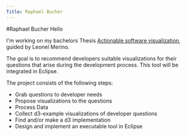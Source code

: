 ```yaml
---
Title: Raphael Bucher
---
```

#Raphael Bucher
Hello

I'm working on my bachelors Thesis <a href="/wiki/projects/mastersbachelorsprojects/Actionable-Software-Visualization">Actionable software visualization</a>, guided by Leonel Merino. 

The goal is to recommend developers suitable visualizations for their questions that arise during the development process. This tool will be integrated in Eclipse.

The project consists of the following steps:

- Grab questions to developer needs
- Propose visualizations to the questions
- Process Data
- Collect d3-example visualizations of developer questions
- Find and/or make a d3 implementation
- Design and implement an executable tool in Eclipse

